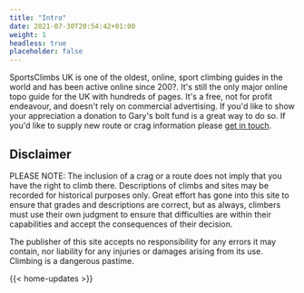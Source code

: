 ```yaml
---
title: "Intro"
date: 2021-07-30T20:54:42+01:00
weight: 1
headless: true
placeholder: false
---
```



SportsClimbs UK is one of the oldest, online, sport climbing guides in the world and has been active online since 200?. It's still the only major online topo guide for the UK with hundreds of pages. It's a free, not for profit endeavour, and doesn't rely on commercial advertising. If you'd like to show your appreciation a donation to Gary's bolt fund is a great way to do so. If you'd like to supply new route or crag information please [get in touch](/contact/). 

## Disclaimer

PLEASE NOTE: The inclusion of a crag or a route does not imply that you have the right to climb there. Descriptions of climbs and sites may be recorded for historical purposes only. Great effort has gone into this site to ensure that grades and descriptions are correct, but as always, climbers must use their own judgment to ensure that difficulties are within their capabilities and accept the consequences of their decision.

The publisher of this site accepts no responsibility for any errors it may contain, nor liability for any injuries or damages arising from its use. Climbing is a dangerous pastime.

{{< home-updates >}}

